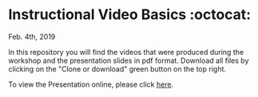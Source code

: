 # Instructional Video Basics :octocat:
Feb. 4th, 2019

In this repository you will find the videos that were produced during the workshop and the presentation slides in pdf format. Download all files by clicking on the "Clone or download" green button on the top right.

To view the Presentation online, please click [here](https://docs.google.com/presentation/d/e/2PACX-1vRv80js9Tg_L_aUQSoEukaq0wxyoKGmlD2H_JXKsD-MNHdXUB5D_sOg-9UxXfmovnHvBeRz3nd1cQEF/pub?start=false&loop=false&delayms=3000).




